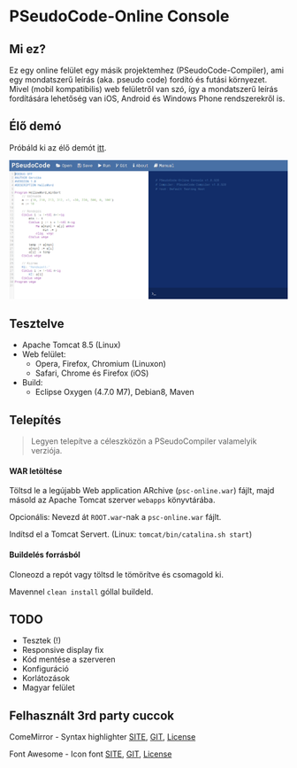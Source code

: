 PSeudoCode-Online Console
===

## Mi ez?

Ez egy online felület egy másik projektemhez (PSeudoCode-Compiler), ami egy mondatszerű leírás (aka. pseudo code) fordító és futási környezet.
Mivel (mobil kompatibilis) web felületről van szó, így a mondatszerű leírás fordítására lehetőség van iOS, Android és Windows Phone rendszerekről is. 

## Élő demó

Próbáld ki az élő demót [itt](http://psc.gerviba.hu/).

![DEMO](https://raw.githubusercontent.com/Gerviba/psc-online/master/screenshot.png)

## Tesztelve

 - Apache Tomcat 8.5 (Linux)
 - Web felület:
   - Opera, Firefox, Chromium (Linuxon)
   - Safari, Chrome és Firefox (iOS)
 - Build:
   - Eclipse Oxygen (4.7.0 M7), Debian8, Maven
   
## Telepítés

 > Legyen telepítve a céleszközön a PSeudoCompiler valamelyik verziója.
 
#### WAR letöltése

Töltsd le a legújabb Web application ARchive (`psc-online.war`) fájlt, majd másold az Apache Tomcat szerver `webapps` könyvtárába.

Opcionális: Nevezd át `ROOT.war`-nak a `psc-online.war` fájlt.

Indítsd el a Tomcat Servert. (Linux: `tomcat/bin/catalina.sh start`)

#### Buildelés forrásból

Cloneozd a repót vagy töltsd le tömörítve és csomagold ki.

Mavennel `clean install` góllal buildeld.

## TODO

 - Tesztek (!)
 - Responsive display fix
 - Kód mentése a szerveren
 - Konfiguráció
 - Korlátozások
 - Magyar felület
 
## Felhasznált 3rd party cuccok

ComeMirror - Syntax highlighter [SITE](https://codemirror.net/), [GIT](https://github.com/codemirror/codemirror), [License](https://github.com/codemirror/CodeMirror/blob/master/LICENSE)

Font Awesome - Icon font [SITE](http://fontawesome.io/), [GIT](https://github.com/FortAwesome/Font-Awesome), [License](http://fontawesome.io/license/)